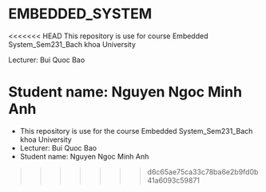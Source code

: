# EMBEDDED_SYSTEM
<<<<<<< HEAD
This repository is use for course Embedded System_Sem231_Bach khoa University

Lecturer: Bui Quoc Bao

Student name: Nguyen Ngoc Minh Anh
=======
- This repository is use for the course Embedded System_Sem231_Bach khoa University
- Lecturer: Bui Quoc Bao
- Student name: Nguyen Ngoc Minh Anh
>>>>>>> d6c65ae75ca33c78ba6e2b9fd0b41a6093c59871

